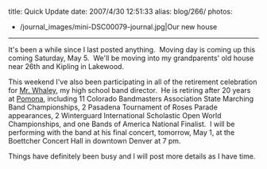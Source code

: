 title: Quick Update
date: 2007/4/30 12:51:33
alias: blog/266/
photos:
- /journal_images/mini-DSC00079-journal.jpg|Our new house
---
It's been a while since I last posted anything.  Moving day is coming up this coming Saturday, May 5.  We'll be moving into my grandparents' old house near 26th and Kipling in Lakewood.

This weekend I've also been participating in all of the retirement celebration for [Mr. Whaley](http://www.wlwhaley.com), my high school band director.  He is retiring after 20 years at [Pomona](http://www.pomonaband.org), including 11 Colorado Bandmasters Association State Marching Band Championships, 2 Pasadena Tournament of Roses Parade appearances, 2 Winterguard International Scholastic Open World Championships, and one Bands of America National Finalist.  I will be performing with the band at his final concert, tomorrow, May 1, at the Boettcher Concert Hall in downtown Denver at 7 pm. 

Things have definitely been busy and I will post more details as I have time.